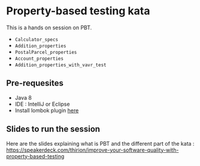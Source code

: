 # Property-based testing kata

This is a hands on session on PBT.

* `Calculator_specs`
* `Addition_properties`
* `PostalParcel_properties`
* `Account_properties`
* `Addition_properties_with_vavr_test`

## Pre-requesites
* Java 8
* IDE : IntelliJ or Eclipse
* Install lombok plugin [here](https://www.baeldung.com/lombok-ide)

Slides to run the session
------------
Here are the slides explaining what is PBT and the different part of the kata : https://speakerdeck.com/thirion/improve-your-software-quality-with-property-based-testing
